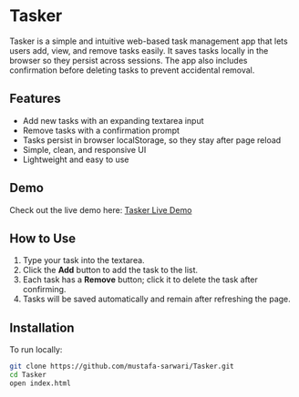 # Tasker

Tasker is a simple and intuitive web-based task management app that lets users add, view, and remove tasks easily. It saves tasks locally in the browser so they persist across sessions. The app also includes confirmation before deleting tasks to prevent accidental removal.

## Features

- Add new tasks with an expanding textarea input  
- Remove tasks with a confirmation prompt  
- Tasks persist in browser localStorage, so they stay after page reload  
- Simple, clean, and responsive UI  
- Lightweight and easy to use  

## Demo

Check out the live demo here: [Tasker Live Demo](https://mustafa-sarwari.github.io/Tasker/)

## How to Use

1. Type your task into the textarea.  
2. Click the **Add** button to add the task to the list.  
3. Each task has a **Remove** button; click it to delete the task after confirming.  
4. Tasks will be saved automatically and remain after refreshing the page.

## Installation

To run locally:

```bash
git clone https://github.com/mustafa-sarwari/Tasker.git
cd Tasker
open index.html
